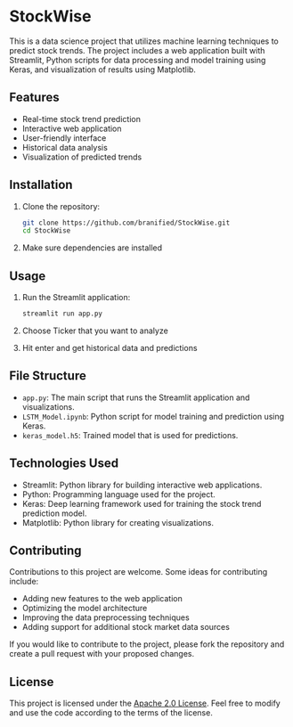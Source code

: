 # StockWise

This is a data science project that utilizes machine learning techniques to predict stock trends. The project includes a web application built with Streamlit, Python scripts for data processing and model training using Keras, and visualization of results using Matplotlib.

## Features

- Real-time stock trend prediction
- Interactive web application
- User-friendly interface
- Historical data analysis
- Visualization of predicted trends

## Installation

1. Clone the repository:

   ```bash
   git clone https://github.com/branified/StockWise.git
   cd StockWise
   ```
2. Make sure dependencies are installed

## Usage

1. Run the Streamlit application:

   ```bash
   streamlit run app.py
   ```
2. Choose Ticker that you want to analyze
3. Hit enter and get historical data and predictions

## File Structure

- `app.py`: The main script that runs the Streamlit application and visualizations.
- `LSTM_Model.ipynb`: Python script for model training and prediction using Keras.
- `keras_model.h5`: Trained model that is used for predictions.

## Technologies Used

- Streamlit: Python library for building interactive web applications.
- Python: Programming language used for the project.
- Keras: Deep learning framework used for training the stock trend prediction model.
- Matplotlib: Python library for creating visualizations.

## Contributing

Contributions to this project are welcome. Some ideas for contributing include:

- Adding new features to the web application
- Optimizing the model architecture
- Improving the data preprocessing techniques
- Adding support for additional stock market data sources

If you would like to contribute to the project, please fork the repository and create a pull request with your proposed changes.

## License

This project is licensed under the [Apache 2.0 License](LICENSE). Feel free to modify and use the code according to the terms of the license.
